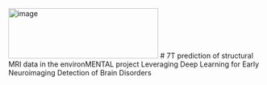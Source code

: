 <img width="297" height="100" alt="image" src="https://github.com/user-attachments/assets/a7ac596a-cda3-46e9-bdce-5e1c3e8513ce" />
# 7T prediction of structural MRI data in the environMENTAL project
Leveraging Deep Learning for Early Neuroimaging Detection of Brain Disorders



